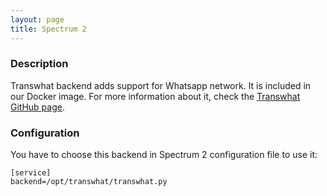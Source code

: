 ```yaml
---
layout: page
title: Spectrum 2
---
```


### Description

Transwhat backend adds support for Whatsapp network. It is included in our Docker image. For more information about it, check the [Transwhat GitHub page](https://github.com/dazzzl/transwhat).

### Configuration

You have to choose this backend in Spectrum 2 configuration file to use it:

	[service]
	backend=/opt/transwhat/transwhat.py
